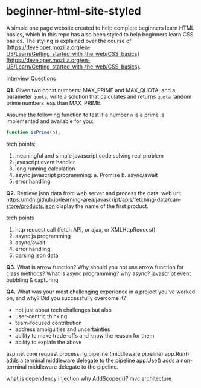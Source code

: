 # beginner-html-site-styled
A simple one page website created to help complete beginners learn HTML basics, which in this repo has also been styled to help beginners learn CSS basics. The styling is explained over the course of [https://developer.mozilla.org/en-US/Learn/Getting_started_with_the_web/CSS_basics](https://developer.mozilla.org/en-US/Learn/Getting_started_with_the_web/CSS_basics).



Interview Questions

**Q1.** Given two const numbers: MAX_PRIME and MAX_QUOTA, and a parameter `quota`, write a solution that calculates and returns `quota` random prime numbers less than MAX_PRIME.

Assume the following function to test if a number `n` is a prime is implemented and available for you:

```js
function isPrime(n);
```

tech points:
1. meaningful and simple javascript code solving real problem
2. javascript event handler
2. long running calculation
3. async javascript programming:
    a. Promise
    b. async/await
3. error handling


**Q2.** Retrieve json data from web server and process the data.
web url: https://mdn.github.io/learning-area/javascript/apis/fetching-data/can-store/products.json
display the name of the first product.

tech points
1. http request call (fetch API, or ajax, or XMLHttpRequest)
2. async js programming
3. async/await
4. error handling
5. parsing json data

**Q3.** What is arrow function? Why should you not use arrow function for class methods?
        What is async programming? why async?
        javascript event bubbling & capturing

**Q4.** What was your most challenging experience in a project you've worked on, and why? Did you successfully overcome it?

- not just about tech challenges but also
- user-centric thinking
- team-focused contribution
- address ambiguities and uncertainties
- ability to make trade-offs and know the reason for them
- ability to explain the above

asp.net core request processing pipeline (middleware pipeline)
app.Run() adds a terminal middleware delegate to the pipeline
app.Use() adds a non-terminal middleware delegate to the pipeline.

what is dependency injection why AddScoped()?
mvc architecture